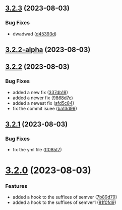 ## [3.2.3](https://github.com/jlsude/testing-release/compare/v3.2.2-alpha...v3.2.3) (2023-08-03)


### Bug Fixes

* dwadwad ([d45393d](https://github.com/jlsude/testing-release/commit/d45393d301a292c7b29d4e7e0758a4a202564167))



## [3.2.2-alpha](https://github.com/jlsude/testing-release/compare/v3.2.2...v3.2.2-alpha) (2023-08-03)



## [3.2.2](https://github.com/jlsude/testing-release/compare/v3.2.1...v3.2.2) (2023-08-03)


### Bug Fixes

* added a new fix ([337db18](https://github.com/jlsude/testing-release/commit/337db18f9740df915286fd31deee8e4f1929cac0))
* added a newer fix ([9868d7c](https://github.com/jlsude/testing-release/commit/9868d7c4558266c1e5ad6b82024245f9fc56919b))
* added a newest fix ([afd5c84](https://github.com/jlsude/testing-release/commit/afd5c849d6bc83be5269bbb39510f289113f4763))
* fix the commit isuee ([ba13d99](https://github.com/jlsude/testing-release/commit/ba13d991988e8d7f702e0dd444682a7ea482c7bf))



## [3.2.1](https://github.com/jlsude/testing-release/compare/v3.2.0...v3.2.1) (2023-08-03)


### Bug Fixes

* fix the yml file ([ff085f7](https://github.com/jlsude/testing-release/commit/ff085f7a97ef988d84ae7f2bde96d2c837d85837))



# [3.2.0](https://github.com/jlsude/testing-release/compare/v3.1.0...v3.2.0) (2023-08-03)


### Features

* added a hook to the suffixes of semver ([7b89d79](https://github.com/jlsude/testing-release/commit/7b89d798f56528d2f01de27ed748ef3cdff9e5f9))
* added a hook to the suffixes of semver1 ([81f0fd9](https://github.com/jlsude/testing-release/commit/81f0fd9dc42cfc0690f591a8a420e7b947ffe489))



